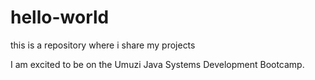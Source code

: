 # hello-world
this is a repository where i share my projects


I am excited to be on the Umuzi Java Systems Development Bootcamp. 
